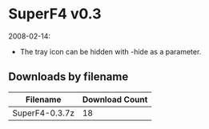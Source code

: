 # SuperF4 v0.3

2008-02-14:
- The tray icon can be hidden with -hide as a parameter.

## Downloads by filename

Filename       | Download Count
-------------- | --------------
SuperF4-0.3.7z |             18
